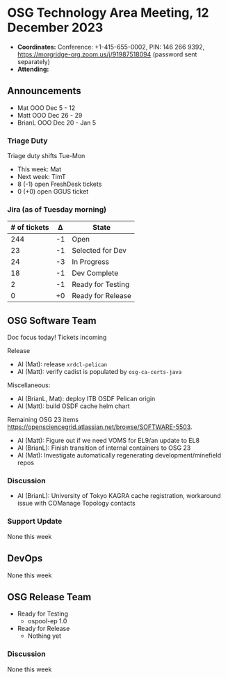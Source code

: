 # OSG Technology Area Meeting, 12 December 2023

-   **Coordinates:** Conference: +1-415-655-0002, PIN: 146 266 9392,
    <https://morgridge-org.zoom.us/j/91987518094> (password sent separately)
-   **Attending:**

## Announcements

-   Mat OOO Dec 5 - 12
-   Matt OOO Dec 26 - 29
-   BrianL OOO Dec 20 - Jan 5

### Triage Duty

Triage duty shifts Tue-Mon

-   This week: Mat
-   Next week: TimT
-   8 (-1) open FreshDesk tickets
-   0 (+0) open GGUS ticket

### Jira (as of Tuesday morning)

| # of tickets | &Delta; | State             |
|--------------|---------|-------------------|
| 244          | -1      | Open              |
| 23           | -1      | Selected for Dev  |
| 24           | -3      | In Progress       |
| 18           | -1      | Dev Complete      |
| 2            | -1      | Ready for Testing |
| 0            | +0      | Ready for Release |

## OSG Software Team

Doc focus today! Tickets incoming

Release
-   AI (Mat): release `xrdcl-pelican`
-   AI (Matt): verify cadist is populated by `osg-ca-certs-java`

Miscellaneous:
-   AI (BrianL, Mat): deploy ITB OSDF Pelican origin
-   AI (Matt): build OSDF cache helm chart

Remaining OSG 23 items <https://opensciencegrid.atlassian.net/browse/SOFTWARE-5503>.
-   AI (Matt): Figure out if we need VOMS for EL9/an update to EL8
-   AI (BrianL): Finish transition of internal containers to OSG 23
-   AI (Mat): Investigate automatically regenerating development/minefield repos

### Discussion

-   AI (BrianL): University of Tokyo KAGRA cache registration, workaround issue with COManage Topology contacts

### Support Update

None this week

## DevOps

None this week

## OSG Release Team

-   Ready for Testing
    -   ospool-ep 1.0
-   Ready for Release
    -   Nothing yet
 
### Discussion

None this week
